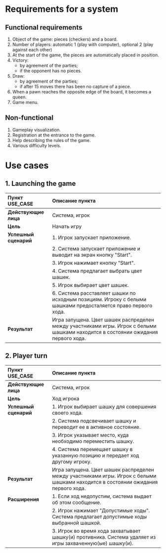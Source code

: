 # Requirements for a system
## Functional requirements
1. Object of the game: pieces (checkers) and a board.
2. Number of players: automatic 1 (play with computer), optional 2 (play against each other)
3. At the start of the game, the pieces are automatically placed in position.
4. Victory: 
    * by agreement of the parties; 
    * if the opponent has no pieces.
5. Draw:
    * by agreement of the parties;
    * if after 15 moves there has been no capture of a piece.
6. When a pawn reaches the opposite edge of the board, it becomes a queen.
7. Game menu.
## Non-functional
1. Gameplay visualization. 
2. Registration at the entrance to the game.
3. Help describing the rules of the game.
4. Various difficulty levels.
# Use cases
## 1. Launching the game
| Пункт USE_CASE | Описание пункта |
|:-----------|:------------|
| __Действующие лица__ | Система, игрок |
| __Цель__ | Начать игру |
| __Успешный сценарий__ | 1. Игрок запускает приложение.
|| 2. Система запускает приложение и выводит на экран кнопку "Start".
|| 3. Игрок нажимает кнопку "Start".
|| 4. Система предлагает выбрать цвет шашек.
|| 5. Игрок выбирает цвет шашек.
|| 6. Система расставляет шашки по исходным позициям. Игроку с белыми шашками предосталяется право первого хода.
| __Результат__ | Игра запущена. Цвет шашек распределен между участниками игры. Игрок с белыми шашками находится в состоянии ожидания первого хода. |
## 2. Player turn
| Пункт USE_CASE | Описание пункта |
|:-----------|:------------|
| __Действующие лица__ | Система, игрок |
| __Цель__ | Ход игрока |
| __Успешный сценарий__ | 1. Игрок выбирает шашку для совершения своего хода.
|| 2. Система подсвечивает шашку и переводит ее в активное состояние. 
|| 3. Игрок указывает место, куда необходимо переместить шашку.
|| 4. Система перемещает шашку в указанную позицию и передает ход другому игроку.
| __Результат__ | Игра запущена. Цвет шашек распределен между участниками игры. Игрок с белыми шашками находится в состоянии ожидания первого хода. |
| __Расширения__ | 1. Если ход недопустим, система выдает об этом сообщение. 
|| 2. Игрок нажимает "Допустимые ходы". Система предлагает допустимые ходы выбранной шашкой.
|| 3. Игрок во время хода захватывает шашку(и) противника. Система удаляет из игры захваченную(ые) шашку(и).
